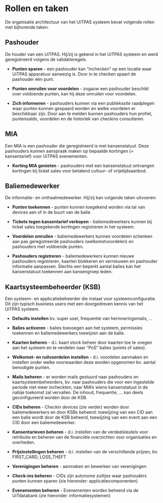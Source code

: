 ---
---

# Rollen en taken

De organisatie architectuur van het UiTPAS systeem bevat volgende rollen met bijhorende taken.

## Pashouder

De houder van een UiTPAS. Hij/zij is gekend in het UiTPAS systeem en werd geregistreerd volgens de validatieregels. 

* **Punten sparen** - een pashouder kan “inchecken” op een locatie waar UiTPAS apparatuur aanwezig is. Door in te checken spaart de pashouder één punt.

* **Punten omruilen voor voordelen** - zogauw een pashouder beschikt over voldoende punten, kan hij deze omruilen voor voordelen.

* **Zich informeren** - pashouders kunnen via een publiekssite raadplegen waar punten kunnen gespaard worden en welke voordelen er beschikbaar zijn. Door aan te melden kunnen pashouders hun profiel, puntensaldo, voordelen en de historiek van checkins consulteren.

## MIA

Een MIA is een pashouder die geregistreerd is met kansenstatuut. Deze pashouders kunnen aanspraak maken op bepaalde kortingen (= kansentarief) voor UiTPAS evenementen.

* **Korting MIA genieten** - pashouders met een kansenstatuut ontvangen kortingen bij ticket sales voor betalend cultuur- of vrijetijdsaanbod.

## Baliemedewerker

De informatie- en onthaalmedewerker. Hij/zij kan volgende taken uitvoeren:

* **Punten toekennen** - punten kunnen toegekend worden via tal van devices aan of in de buurt van de balie.

* **Tickets tegen kansentarief verkopen** - baliemedewerkers kunnen bij ticket sales toegekende kortingen registreren in het systeem.

* **Voordelen omruilen** - baliemedewerkers kunnen voordelen schenken aan pas geregistreerde pashouders (welkomstvoordelen) en pashouders met voldoende punten.

* **Pashouders registreren** - baliemedewerkers kunnen nieuwe pashouders registreren, kaarten blokkeren en vernieuwen en pashouder informatie aanpassen.
Slechts een beperkt aantal balies kan het kansenstatuut toekennen aan kansengroep leden.

## Kaartsysteembeheerder (KSB)

Een systeem- en applicatiebeheerder die instaat voor systeemconfiguratie. Dit zijn typisch business users met een doorgedreven kennis van het UiTPAS systeem.

* **Defaults instellen** bv. super user, frequentie van herinneringsmails, …

* **Balies activeren** - balies toevoegen aan het systeem, permissies toekennen en baliemedewerkers toewijzen aan de balie.

* **Kaarten beheren** - d.i. kaart stock beheer door kaarten toe te voegen aan het systeem en te verdelen naar “PoS” balies (points of sales).

* **Welkomst- en ruilvoordelen instellen** - d.i. voordelen aanmaken en instellen onder welke voorwaarden deze worden opgenomen bv. aantal benodigde punten.

* **Mails beheren** - er worden mails gestuurd naar pashouders en kaartsysteembeheerders, bv. naar pashouders die voor een ingestelde periode niet meer incheckten, naar MIA’s wiens kansenstatuut in de nabije toekomst zal vervallen. De inhoud, frequentie, … kan deels geconfigureerd worden door de KSB.

* **CIDs beheren** - Checkin devices (zie verder) worden door baliemedewerkers en door KSBs beheerd: toewijzing van een CID aan een balie wordt door de KSB beheerd, toewijzing van een event aan een CID door een baliemedewerker.

* **Kansentarieven beheren** - d.i. instellen van de verdeelsleutels voor retributie en beheren van de financiële overzichten voor organisaties en overheden.

* **Prijsinstellingen beheren** - d.i. instellen van de verschillende prijzen, bv. FIRST_CARD, LOSS_THEFT

* **Verenigingen beheren** - aanmaken en bewerken van verenigingen

* **Check-ins beheren** - CIDs zijn autonome zuiltjes waar pashouders punten kunnen sparen (zie hieronder: applicatiecomponenten)

* **Evenementen beheren** - Evenementen worden beheerd via de UiTdatabank (zie hieronder: informatiesystemen)
